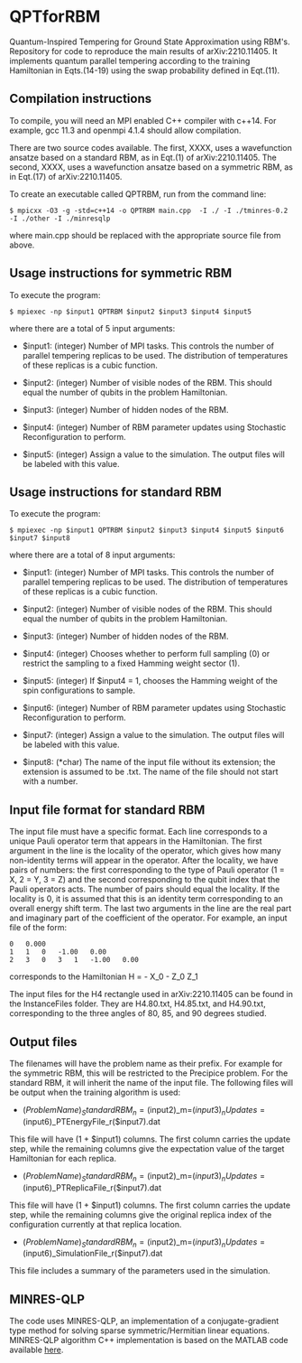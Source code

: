 # QPTforRBM
Quantum-Inspired Tempering for Ground State Approximation using RBM's. Repository for code to reproduce the main results of arXiv:2210.11405.  It implements quantum parallel tempering according to the training Hamiltonian in Eqts.(14-19) using the swap probability defined in Eqt.(11).

## Compilation instructions
To compile, you will need an MPI enabled C++ compiler with c++14.  For example, gcc 11.3 and openmpi 4.1.4 should allow compilation.

There are two source codes available.  The first, XXXX, uses a wavefunction ansatze based on a standard RBM, as in Eqt.(1) of arXiv:2210.11405. The second, XXXX, uses a wavefunction ansatze based on a symmetric RBM, as in Eqt.(17) of arXiv:2210.11405.

To create an executable called QPTRBM, run from the command line:

`$ mpicxx -O3 -g -std=c++14 -o QPTRBM main.cpp  -I ./ -I ./tminres-0.2 -I ./other -I ./minresqlp `

where main.cpp should be replaced with the appropriate source file from above.

## Usage instructions for symmetric RBM

To execute the program:

`$ mpiexec -np $input1 QPTRBM $input2 $input3 $input4 $input5`

where there are a total of 5 input arguments:

- $input1: (integer) Number of MPI tasks.  This controls the number of parallel tempering replicas to be used. The distribution of temperatures of these replicas is a cubic function.
 
- $input2: (integer) Number of visible nodes of the RBM.  This should equal the number of qubits in the problem Hamiltonian.
 
- $input3: (integer) Number of hidden nodes of the RBM.

- $input4: (integer) Number of RBM parameter updates using Stochastic Reconfiguration to perform.

- $input5: (integer) Assign a value to the simulation.  The output files will be labeled with this value.


## Usage instructions for standard RBM

To execute the program:

`$ mpiexec -np $input1 QPTRBM $input2 $input3 $input4 $input5 $input6 $input7 $input8`

where there are a total of 8 input arguments:

- $input1: (integer) Number of MPI tasks.  This controls the number of parallel tempering replicas to be used. The distribution of temperatures of these replicas is a cubic function.
 
- $input2: (integer) Number of visible nodes of the RBM.  This should equal the number of qubits in the problem Hamiltonian.
 
- $input3: (integer) Number of hidden nodes of the RBM.
 
- $input4: (integer) Chooses whether to perform full sampling (0) or restrict the sampling to a fixed Hamming weight sector (1).
 
- $input5: (integer) If $input4 = 1, chooses the Hamming weight of the spin configurations to sample.

- $input6: (integer) Number of RBM parameter updates using Stochastic Reconfiguration to perform.

- $input7: (integer) Assign a value to the simulation.  The output files will be labeled with this value.

- $input8: (*char) The name of the input file without its extension; the extension is assumed to be .txt. The name of the file should not start with a number.


## Input file format for standard RBM
The input file must have a specific format.  Each line corresponds to a unique Pauli operator term that appears in the Hamiltonian.  The first argument in the line is the locality of the operator, which gives how many non-identity terms will appear in the operator.  After the locality, we have pairs of numbers: the first corresponding to the type of Pauli operator (1 = X, 2 = Y, 3 = Z) and the second corresponding to the qubit index that the Pauli operators acts.  The number of pairs should equal the locality. If the locality is 0, it is assumed that this is an identity term corresponding to an overall energy shift term.  The last two arguments in the line are the real part and imaginary part of the coefficient of the operator. For example, an input file of the form:

```
0   0.000
1   1   0   -1.00   0.00
2   3   0   3   1   -1.00   0.00
```

corresponds to the Hamiltonian H = - X_0 - Z_0 Z_1

The input files for the H4 rectangle used in arXiv:2210.11405 can be found in the InstanceFiles folder.  They are H4.80.txt, H4.85.txt, and H4.90.txt, corresponding to the three angles of 80, 85, and 90 degrees studied. 

## Output files
The filenames will have the problem name as their prefix.  For example for the symmetric RBM, this will be restricted to the Precipice problem.  For the standard RBM, it will inherit the name of the input file. The following files will be output when the training algorithm is used:

- ($ProblemName)_StandardRBM_n=($input2)_m=($input3)_nUpdates=($input6)_PTEnergyFile_r($input7).dat

This file will have (1 + $input1) columns.  The first column carries the update step, while the remaining columns give the expectation value of the target Hamiltonian for each replica.

- ($ProblemName)_StandardRBM_n=($input2)_m=($input3)_nUpdates=($input6)_PTReplicaFile_r($input7).dat

This file will have (1 + $input1) columns.  The first column carries the update step, while the remaining columns give the original replica index of the configuration currently at that replica location.

- ($ProblemName)_StandardRBM_n=($input2)_m=($input3)_nUpdates=($input6)_SimulationFile_r($input7).dat

This file includes a summary of the parameters used in the simulation.



## MINRES-QLP
The code uses MINRES-QLP, an implementation of a conjugate-gradient type method for solving sparse symmetric/Hermitian linear equations.  MINRES-QLP algorithm C++ implementation is based on the MATLAB code available [here](https://web.stanford.edu/group/SOL/software/minresqlp/).

